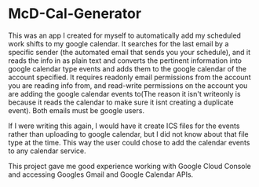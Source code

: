 # McD-Cal-Generator

This was an app I created for myself to automatically add my scheduled work shifts to my google calendar. It searches for the last email by a specific sender
(the automated email that sends you your schedule), and it reads the info in as plain text and converts the pertinent information into google calendar type events
and adds them to the google calendar of the account specified. It requires readonly email permissions from the account you are reading info from, and read-write
permissions on the account you are adding the google calendar events to(The reason it isn't writeonly is because it reads the calendar to make sure it isnt creating
a duplicate event). Both emails must be google users.

If I were writing this again, I would have it create ICS files for the events rather than uploading to google calendar, but I did not know about that file type at the 
time. This way the user could chose to add the calendar events to any calendar service. 

This project gave me good experience working with Google Cloud Console and accessing Googles Gmail and Google Calendar APIs.
